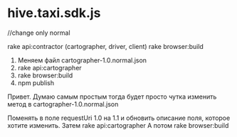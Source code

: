 # hive.taxi.sdk.js

//change only normal

rake api:contractor (cartographer, driver, client)
rake browser:build

1) Меняем файл  cartographer-1.0.normal.json
2) rake api:cartographer
3) rake browser:build
4) npm publish

Привет. Думаю самым простым тогда будет просто чутка изменить метод в cartographer-1.0.normal.json

Поменять в поле requestUri 1.0 на 1.1 и обновить описание поля, которое хотите изменить.
Затем rake api:cartographer
А потом rake browser:build